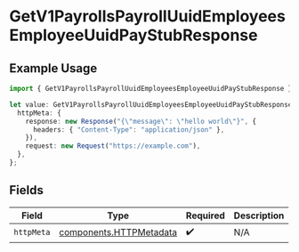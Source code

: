 # GetV1PayrollsPayrollUuidEmployeesEmployeeUuidPayStubResponse

## Example Usage

```typescript
import { GetV1PayrollsPayrollUuidEmployeesEmployeeUuidPayStubResponse } from "@gusto/embedded-api/models/operations/getv1payrollspayrolluuidemployeesemployeeuuidpaystub.js";

let value: GetV1PayrollsPayrollUuidEmployeesEmployeeUuidPayStubResponse = {
  httpMeta: {
    response: new Response("{\"message\": \"hello world\"}", {
      headers: { "Content-Type": "application/json" },
    }),
    request: new Request("https://example.com"),
  },
};
```

## Fields

| Field                                                              | Type                                                               | Required                                                           | Description                                                        |
| ------------------------------------------------------------------ | ------------------------------------------------------------------ | ------------------------------------------------------------------ | ------------------------------------------------------------------ |
| `httpMeta`                                                         | [components.HTTPMetadata](../../models/components/httpmetadata.md) | :heavy_check_mark:                                                 | N/A                                                                |